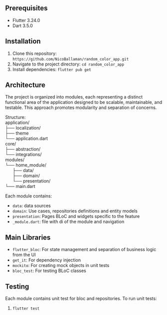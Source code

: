 ## Prerequisites
- Flutter 3.24.0
- Dart 3.5.0

## Installation

1. Clone this repository: 
    `https://github.com/NicoBallaman/random_color_app.git`
2. Navigate to the project directory:
    `cd random_color_app`
3. Install dependencies:
    `flutter pub get`


## Architecture

The project is organized into modules, each representing a distinct functional area of the application designed to be scalable, maintainable, and testable. This approach promotes modularity and separation of concerns.

Structure:
<br>
application/
<br>
├── localization/
<br>
├── theme
<br>
└── application.dart
<br>
core/
<br>
├── abstraction/
<br>
└── integrations/
<br>
modules/
<br>
└── home_module/
<br>
&nbsp;&nbsp;&nbsp;&nbsp;&nbsp;&nbsp;├── data/
<br>
&nbsp;&nbsp;&nbsp;&nbsp;&nbsp;&nbsp;├── domain/
<br>
&nbsp;&nbsp;&nbsp;&nbsp;&nbsp;&nbsp;└── presentation/
<br>
└── main.dart

Each module contains:
- `data`:  data sources
- `domain`: Use cases, repositories definitions and entity models
- `presentation`: Pages BLoC and widgets specific to the feature
- `_module.dart`:  file with di of the module and navigation

## Main Libraries

- `flutter_bloc`: For state management and separation of business logic from the UI
- `get_it`: For dependency injection
- `mockito`: For creating mock objects in unit tests
- `bloc_test`: For testing BLoC classes

## Testing

Each module contains unit test for bloc and repositories. To run unit tests:
1. `flutter test`